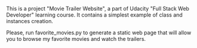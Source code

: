 
This is a project "Movie Trailer Website", a part of Udacity "Full Stack Web Developer" learning course. It contains a simplest example of class and instances creation.

Please, run favorite_movies.py to generate a static web page that will allow you to browse my favorite movies and watch the trailers.

